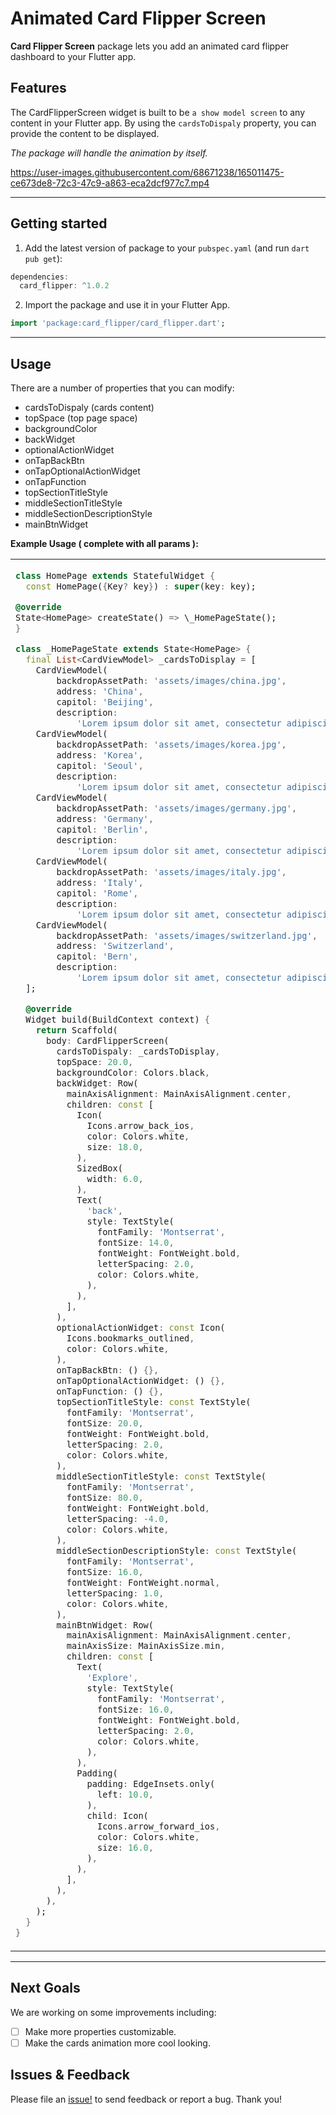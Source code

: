 <!--
This README describes the package. If you publish this package to pub.dev,
this README's contents appear on the landing page for your package.

For information about how to write a good package README, see the guide for
[writing package pages](https://dart.dev/guides/libraries/writing-package-pages).

For general information about developing packages, see the Dart guide for
[creating packages](https://dart.dev/guides/libraries/create-library-packages)
and the Flutter guide for
[developing packages and plugins](https://flutter.dev/developing-packages).
-->

# Animated Card Flipper Screen

**Card Flipper Screen** package lets you add an animated card flipper dashboard to your Flutter app.

## Features

The CardFlipperScreen widget is built to be `a show model screen` to any content in your Flutter app. By using the `cardsToDispaly` property, you can provide the content to be displayed.

_The package will handle the animation by itself._

https://user-images.githubusercontent.com/68671238/165011475-ce673de8-72c3-47c9-a863-eca2dcf977c7.mp4

<hr>

## Getting started

1. Add the latest version of package to your `pubspec.yaml` (and run `dart pub get`):

```dart
dependencies:
  card_flipper: ^1.0.2
```

2. Import the package and use it in your Flutter App.

```dart
import 'package:card_flipper/card_flipper.dart';
```

<hr>

## Usage

There are a number of properties that you can modify:

- cardsToDispaly (cards content)
- topSpace (top page space)
- backgroundColor
- backWidget
- optionalActionWidget
- onTapBackBtn
- onTapOptionalActionWidget
- onTapFunction
- topSectionTitleStyle
- middleSectionTitleStyle
- middleSectionDescriptionStyle
- mainBtnWidget

**Example Usage ( complete with all params ):**

<table>
 <tr>
 <td>
      
```dart
class HomePage extends StatefulWidget {
  const HomePage({Key? key}) : super(key: key);

@override
State<HomePage> createState() => \_HomePageState();
}

class _HomePageState extends State<HomePage> {
  final List<CardViewModel> _cardsToDisplay = [
    CardViewModel(
        backdropAssetPath: 'assets/images/china.jpg',
        address: 'China',
        capitol: 'Beijing',
        description:
            'Lorem ipsum dolor sit amet, consectetur adipiscing elit. Pellentesque lectus molestie faucibus mi. Lorem a ipsum justo, eros in massa justo. '),
    CardViewModel(
        backdropAssetPath: 'assets/images/korea.jpg',
        address: 'Korea',
        capitol: 'Seoul',
        description:
            'Lorem ipsum dolor sit amet, consectetur adipiscing elit. Pellentesque lectus molestie faucibus mi. Lorem a ipsum justo, eros in massa justo. '),
    CardViewModel(
        backdropAssetPath: 'assets/images/germany.jpg',
        address: 'Germany',
        capitol: 'Berlin',
        description:
            'Lorem ipsum dolor sit amet, consectetur adipiscing elit. Pellentesque lectus molestie faucibus mi. Lorem a ipsum justo, eros in massa justo. '),
    CardViewModel(
        backdropAssetPath: 'assets/images/italy.jpg',
        address: 'Italy',
        capitol: 'Rome',
        description:
            'Lorem ipsum dolor sit amet, consectetur adipiscing elit. Pellentesque lectus molestie faucibus mi. Lorem a ipsum justo, eros in massa justo. '),
    CardViewModel(
        backdropAssetPath: 'assets/images/switzerland.jpg',
        address: 'Switzerland',
        capitol: 'Bern',
        description:
            'Lorem ipsum dolor sit amet, consectetur adipiscing elit. Pellentesque lectus molestie faucibus mi. Lorem a ipsum justo, eros in massa justo. '),
  ];

  @override
  Widget build(BuildContext context) {
    return Scaffold(
      body: CardFlipperScreen(
        cardsToDispaly: _cardsToDisplay,
        topSpace: 20.0,
        backgroundColor: Colors.black,
        backWidget: Row(
          mainAxisAlignment: MainAxisAlignment.center,
          children: const [
            Icon(
              Icons.arrow_back_ios,
              color: Colors.white,
              size: 18.0,
            ),
            SizedBox(
              width: 6.0,
            ),
            Text(
              'back',
              style: TextStyle(
                fontFamily: 'Montserrat',
                fontSize: 14.0,
                fontWeight: FontWeight.bold,
                letterSpacing: 2.0,
                color: Colors.white,
              ),
            ),
          ],
        ),
        optionalActionWidget: const Icon(
          Icons.bookmarks_outlined,
          color: Colors.white,
        ),
        onTapBackBtn: () {},
        onTapOptionalActionWidget: () {},
        onTapFunction: () {},
        topSectionTitleStyle: const TextStyle(
          fontFamily: 'Montserrat',
          fontSize: 20.0,
          fontWeight: FontWeight.bold,
          letterSpacing: 2.0,
          color: Colors.white,
        ),
        middleSectionTitleStyle: const TextStyle(
          fontFamily: 'Montserrat',
          fontSize: 80.0,
          fontWeight: FontWeight.bold,
          letterSpacing: -4.0,
          color: Colors.white,
        ),
        middleSectionDescriptionStyle: const TextStyle(
          fontFamily: 'Montserrat',
          fontSize: 16.0,
          fontWeight: FontWeight.normal,
          letterSpacing: 1.0,
          color: Colors.white,
        ),
        mainBtnWidget: Row(
          mainAxisAlignment: MainAxisAlignment.center,
          mainAxisSize: MainAxisSize.min,
          children: const [
            Text(
              'Explore',
              style: TextStyle(
                fontFamily: 'Montserrat',
                fontSize: 16.0,
                fontWeight: FontWeight.bold,
                letterSpacing: 2.0,
                color: Colors.white,
              ),
            ),
            Padding(
              padding: EdgeInsets.only(
                left: 10.0,
              ),
              child: Icon(
                Icons.arrow_forward_ios,
                color: Colors.white,
                size: 16.0,
              ),
            ),
          ],
        ),
      ),
    );
  }
}

```
   </td>
   <td>
     Here's what it looks like:

<hr>


https://user-images.githubusercontent.com/68671238/165011475-ce673de8-72c3-47c9-a863-eca2dcf977c7.mp4


   </td>
  </tr>
  </table>
<hr>

## Next Goals
We are working on some improvements including:

- [ ] Make more properties customizable.
- [ ] Make the cards animation more cool looking.

## Issues & Feedback
Please file an [issue!](https://github.com/aliMissaoui/Card-Flipper-Package/issues) to send feedback or report a bug. Thank you!

```
